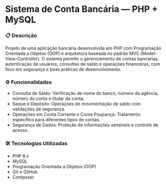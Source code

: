 # Sistema de Conta Bancária — PHP + MySQL

### 📋 Descrição
Projeto de uma aplicação bancária desenvolvida em PHP com Programação Orientada a Objetos (OOP) e arquitetura baseada no padrão MVC (Model-View-Controller). O sistema permite o gerenciamento de contas bancárias, autenticação de usuários, consultas de saldo e operações financeiras, com foco em segurança e boas práticas de desenvolvimento.

### ⚙️ Funcionalidades
- Consulta de Saldo: Verificação de nome do banco, número da agência, número da conta e titular da conta.
- Saque e Depósito: Operações de movimentação de saldo com validações de segurança.
- Operações em Conta Corrente e Conta Poupança: Tratamento específico para diferentes tipos de contas.
- Segurança de Dados: Proteção de informações sensíveis e controle de acesso.

### 🛠️ Tecnologias Utilizadas
- PHP 8.x
- MySQL
- Programação Orientada a Objetos (OOP)
- Git e GitHub
- Composer
